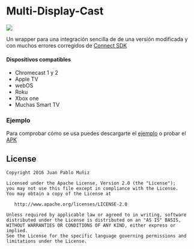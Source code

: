 # Multi-Display-Cast

[![](https://jitpack.io/v/munix/Multi-Display-Cast.svg)](https://jitpack.io/#munix/Multi-Display-Cast)

Un wrapper para una integración sencilla de de una versión modificada y con muchos errores corregidos de [Connect SDK](http://www.svlconnectsdk.com/)

#### Dispositivos compatibles

  - Chromecast 1 y 2
  - Apple TV
  - webOS
  - Roku
  - Xbox one
  - Muchas Smart TV

### Ejemplo

Para comprobar cómo se usa puedes descargarte el [ejemplo](https://github.com/munix/Multi-Display-Cast/tree/master/demo) o probar el [APK](https://github.com/munix/Multi-Display-Cast/raw/master/demo.apk)


License
-------

    Copyright 2016 Juan Pablo Muñiz

    Licensed under the Apache License, Version 2.0 (the "License");
    you may not use this file except in compliance with the License.
    You may obtain a copy of the License at

       http://www.apache.org/licenses/LICENSE-2.0

    Unless required by applicable law or agreed to in writing, software
    distributed under the License is distributed on an "AS IS" BASIS,
    WITHOUT WARRANTIES OR CONDITIONS OF ANY KIND, either express or implied.
    See the License for the specific language governing permissions and
    limitations under the License.
   